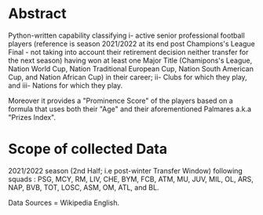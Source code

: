 # Abstract

Python-written capability classifying
i- active senior professional football players (reference is season 2021/2022 at its end post Champions's League Final - not taking into account their retirement decision neither transfer for the next season)  having won at least one Major Title (Chamipons's League, Nation World Cup, Nation Traditional European Cup, Nation South American Cup, and Nation African Cup) in their career;
ii- Clubs for which they play, and
iii- Nations for which they play.

Moreover it provides a "Prominence Score" of the players based on a formula that uses both their "Age" and their aforementioned Palmares a.k.a "Prizes Index".   
 
# Scope of collected Data 

2021/2022 season (2nd Half; i.e post-winter Transfer Window) following squads : PSG, MCY, RM, LIV, CHE, BYM, FCB, ATM, MU, JUV, MIL, OL, ARS, NAP, BVB, TOT, LOSC, ASM, OM, ATL, and BL.         

Data Sources = Wikipedia English.
